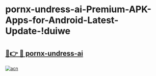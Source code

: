 # pornx-undress-ai-Premium-APK-Apps-for-Android-Latest-Update-!duiwe

# <h2><a href="https://f45hux.esa.edu.pl?title=pornx-undress-ai&ref=duiwe">🔗👉 🔴 pornx-undress-ai</a></h2>

[![acn](https://github.com/user-attachments/assets/0f9c940e-d8b0-45ae-aac7-cd30a18b3e1c)](https://f45hux.esa.edu.pl?title=pornx-undress-ai&ref=duiwe)

